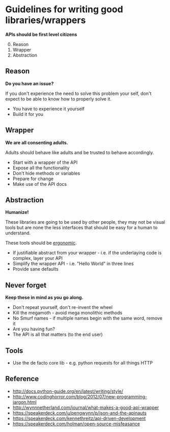 Guidelines for writing good libraries/wrappers
==============================================

**APIs should be first level citizens**

 0. Reason
 1. Wrapper
 2. Abstraction

Reason
------

**Do you have an issue?**

If you don't experience the need to solve this problem your self,
don't expect to be able to know how to properly solve it.

 - You have to experience it yourself
 - Build it for you



Wrapper
-------

**We are all consenting adults.**

Adults should behave like adults and be trusted to behave accordingly.

 - Start with a wrapper of the API
 - Expose all the functionality
 - Don't hide methods or variables
 - Prepare for change
 - Make use of the API docs



Abstraction
-----------

**Humanize!**

These libraries are going to be used by other people,
they may not be visual tools but are none the less
interfaces that should be easy for a human to understand.

These tools should be [ergonomic](http://en.wikipedia.org/wiki/Human_factors_and_ergonomics).

 - If justifiable abstract from your wrapper - i.e. if the underlaying code is complex, layer your API
 - Simplify the wrapper API - i.e. "Hello World" in three lines
 - Provide sane defaults



Never forget
------------

**Keep these in mind as you go along.**

 - Don't repeat yourself, don't re-invent the wheel
 - Kill the megamoth - avoid mega monolithic methods
 - No Smurf names - if multiple names begin with the same word, remove it
 - Are you having fun?
 - The API is all that matters (to the end user)



Tools
-----

 - Use the de facto core lib - e.g. python requests for all things HTTP



Reference
---------

 - http://docs.python-guide.org/en/latest/writing/style/
 - http://www.codinghorror.com/blog/2012/07/new-programming-jargon.html
 - http://wynnnetherland.com/journal/what-makes-a-good-api-wrapper
 - https://speakerdeck.com/u/pengwynn/p/json-and-the-apinauts
 - https://speakerdeck.com/kennethreitz/api-driven-development
 - https://speakerdeck.com/holman/open-source-misfeasance
